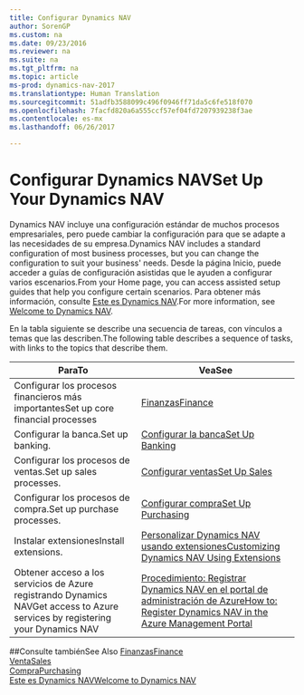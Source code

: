 ```yaml
---
title: Configurar Dynamics NAV
author: SorenGP
ms.custom: na
ms.date: 09/23/2016
ms.reviewer: na
ms.suite: na
ms.tgt_pltfrm: na
ms.topic: article
ms-prod: dynamics-nav-2017
ms.translationtype: Human Translation
ms.sourcegitcommit: 51adfb3588099c496f0946ff71da5c6fe518f070
ms.openlocfilehash: 7facfd820a6a555ccf57ef04fd7207939238f3ae
ms.contentlocale: es-mx
ms.lasthandoff: 06/26/2017

---
```


# <a name="set-up-your-dynamics-nav"></a><span data-ttu-id="1d5fd-102">Configurar Dynamics NAV</span><span class="sxs-lookup"><span data-stu-id="1d5fd-102">Set Up Your Dynamics NAV</span></span>
<span data-ttu-id="1d5fd-103">Dynamics NAV incluye una configuración estándar de muchos procesos empresariales, pero puede cambiar la configuración para que se adapte a las necesidades de su empresa.</span><span class="sxs-lookup"><span data-stu-id="1d5fd-103">Dynamics NAV includes a standard configuration of most business processes, but you can change the configuration to suit your business' needs.</span></span>
<span data-ttu-id="1d5fd-104">Desde la página Inicio, puede acceder a guías de configuración asistidas que le ayuden a configurar varios escenarios.</span><span class="sxs-lookup"><span data-stu-id="1d5fd-104">From your Home page, you can access assisted setup guides that help you configure certain scenarios.</span></span> <span data-ttu-id="1d5fd-105">Para obtener más información, consulte [Este es Dynamics NAV](across-get-started.md).</span><span class="sxs-lookup"><span data-stu-id="1d5fd-105">For more information, see [Welcome to Dynamics NAV](across-get-started.md).</span></span>  

<span data-ttu-id="1d5fd-106">En la tabla siguiente se describe una secuencia de tareas, con vínculos a temas que las describen.</span><span class="sxs-lookup"><span data-stu-id="1d5fd-106">The following table describes a sequence of tasks, with links to the topics that describe them.</span></span>

| <span data-ttu-id="1d5fd-107">Para</span><span class="sxs-lookup"><span data-stu-id="1d5fd-107">To</span></span>                                                                  | <span data-ttu-id="1d5fd-108">Vea</span><span class="sxs-lookup"><span data-stu-id="1d5fd-108">See</span></span>                      |
|---------------------------------------------------------------------|--------------------------|
|<span data-ttu-id="1d5fd-109">Configurar los procesos financieros más importantes</span><span class="sxs-lookup"><span data-stu-id="1d5fd-109">Set up core financial processes</span></span>|[<span data-ttu-id="1d5fd-110">Finanzas</span><span class="sxs-lookup"><span data-stu-id="1d5fd-110">Finance</span></span>](finance-setup-setup-finance-setup.md)|
|<span data-ttu-id="1d5fd-111">Configurar la banca.</span><span class="sxs-lookup"><span data-stu-id="1d5fd-111">Set up banking.</span></span>|[<span data-ttu-id="1d5fd-112">Configurar la banca</span><span class="sxs-lookup"><span data-stu-id="1d5fd-112">Set Up Banking</span></span>](bank-setup-banking.md)|
|<span data-ttu-id="1d5fd-113">Configurar los procesos de ventas.</span><span class="sxs-lookup"><span data-stu-id="1d5fd-113">Set up sales processes.</span></span>|[<span data-ttu-id="1d5fd-114">Configurar ventas</span><span class="sxs-lookup"><span data-stu-id="1d5fd-114">Set Up Sales</span></span>](sales-setup-sales.md)|
|<span data-ttu-id="1d5fd-115">Configurar los procesos de compra.</span><span class="sxs-lookup"><span data-stu-id="1d5fd-115">Set up purchase processes.</span></span>|[<span data-ttu-id="1d5fd-116">Configurar compra</span><span class="sxs-lookup"><span data-stu-id="1d5fd-116">Set Up Purchasing</span></span>](purchasing-setup-purchasing.md)|
|<span data-ttu-id="1d5fd-117">Instalar extensiones</span><span class="sxs-lookup"><span data-stu-id="1d5fd-117">Install extensions.</span></span>|[<span data-ttu-id="1d5fd-118">Personalizar Dynamics NAV usando extensiones</span><span class="sxs-lookup"><span data-stu-id="1d5fd-118">Customizing Dynamics NAV Using Extensions</span></span>](ui-extensions.md)|
|<span data-ttu-id="1d5fd-119">Obtener acceso a los servicios de Azure registrando Dynamics NAV</span><span class="sxs-lookup"><span data-stu-id="1d5fd-119">Get access to Azure services by registering your Dynamics NAV</span></span>|[<span data-ttu-id="1d5fd-120">Procedimiento: Registrar Dynamics NAV en el portal de administración de Azure</span><span class="sxs-lookup"><span data-stu-id="1d5fd-120">How to: Register Dynamics NAV in the Azure Management Portal</span></span>](ui-how-register-dynamics-nav-azure.md)|

##<a name="see-also"></a><span data-ttu-id="1d5fd-121">Consulte también</span><span class="sxs-lookup"><span data-stu-id="1d5fd-121">See Also</span></span>
[<span data-ttu-id="1d5fd-122">Finanzas</span><span class="sxs-lookup"><span data-stu-id="1d5fd-122">Finance</span></span>](finance-setup.md)  
[<span data-ttu-id="1d5fd-123">Venta</span><span class="sxs-lookup"><span data-stu-id="1d5fd-123">Sales</span></span>](sales-manage-sales.md)  
[<span data-ttu-id="1d5fd-124">Compra</span><span class="sxs-lookup"><span data-stu-id="1d5fd-124">Purchasing</span></span>](purchasing-manage-purchasing.md)  
[<span data-ttu-id="1d5fd-125">Este es Dynamics NAV</span><span class="sxs-lookup"><span data-stu-id="1d5fd-125">Welcome to Dynamics NAV</span></span>](across-get-started.md)  

